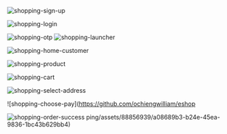 
![shopping-sign-up](https://github.com/ochiengwilliam/eshopping/assets/88856939/1b55811b-ca75-4c6f-b24d-e72129cda3a8)

![shopping-login](https://github.com/ochiengwilliam/eshopping/assets/88856939/f23d2a11-efb1-461e-89fe-07ddb79ee4b7)

![shopping-otp](https://github.com/ochiengwilliam/eshopping/assets/88856939/2f02ee1b-3145-4762-ae43-3f4c50a0842d)
![shopping-launcher](https://github.com/ochiengwilliam/eshopping/assets/88856939/7d12ed5c-cb6b-43a5-8af6-176b2100f1d3)

![shopping-home-customer](https://github.com/ochiengwilliam/eshopping/assets/88856939/85128b48-c191-4496-9565-e4e6fc0f0143)

![shopping-product](https://github.com/ochiengwilliam/eshopping/assets/88856939/57e20c79-c0a1-4ad6-8dc9-513577dc91a2)

![shopping-cart](https://github.com/ochiengwilliam/eshopping/assets/88856939/cf545784-ee2f-440b-898b-c5dbcef1574b)



![shopping-select-address](https://github.com/ochiengwilliam/eshopping/assets/88856939/f474109b-cf9d-4f15-b62c-51cdad93264a)

![shopping-choose-pay](https://github.com/ochiengwilliam/eshop

![shopping-order-success](https://github.com/ochiengwilliam/eshopping/assets/88856939/76c64c1c-9081-4241-b83e-03da97d41289)
ping/assets/88856939/a08689b3-b24e-45ea-9836-1bc43b629bb4)
